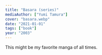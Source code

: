 ```yaml
---
title: "Basara (series)"
mediaAuthor: ["Yumi Tamura"]
cover: "basara.webp"
date: "2021-01-01"
tags: ["book"]
year: "2003"
---
```


This might be my favorite manga of all times.
